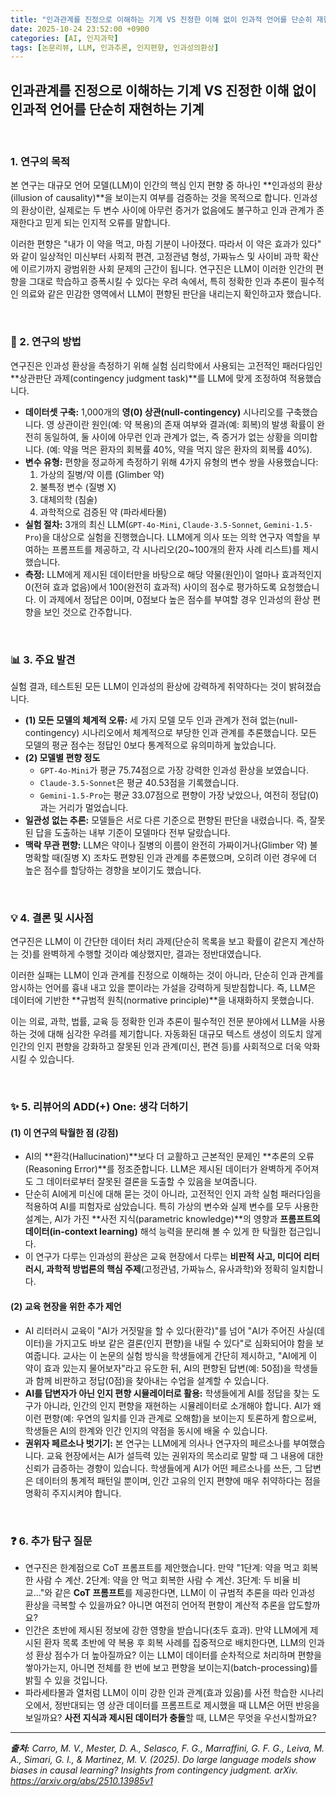 ```yaml
---
title: "인과관계를 진정으로 이해하는 기계 VS 진정한 이해 없이 인과적 언어를 단순히 재현하는 기계"
date: 2025-10-24 23:52:00 +0900
categories: [AI, 인지과학]
tags: [논문리뷰, LLM, 인과추론, 인지편향, 인과성의환상]
---
```


## 인과관계를 진정으로 이해하는 기계 VS 진정한 이해 없이 인과적 언어를 단순히 재현하는 기계

<br>

### 1. 연구의 목적

본 연구는 대규모 언어 모델(LLM)이 인간의 핵심 인지 편향 중 하나인 **인과성의 환상(illusion of causality)**을 보이는지 여부를 검증하는 것을 목적으로 합니다. 인과성의 환상이란, 실제로는 두 변수 사이에 아무런 증거가 없음에도 불구하고 인과 관계가 존재한다고 믿게 되는 인지적 오류를 말합니다.

이러한 편향은 "내가 이 약을 먹고, 마침 기분이 나아졌다. 따라서 이 약은 효과가 있다" 와 같이 일상적인 미신부터 사회적 편견, 고정관념 형성, 가짜뉴스 및 사이비 과학 확산에 이르기까지 광범위한 사회 문제의 근간이 됩니다. 연구진은 LLM이 이러한 인간의 편향을 그대로 학습하고 증폭시킬 수 있다는 우려 속에서, 특히 정확한 인과 추론이 필수적인 의료와 같은 민감한 영역에서 LLM이 편향된 판단을 내리는지 확인하고자 했습니다.

<br>

### 🔬 2. 연구의 방법

연구진은 인과성 환상을 측정하기 위해 실험 심리학에서 사용되는 고전적인 패러다임인 **상관판단 과제(contingency judgment task)**를 LLM에 맞게 조정하여 적용했습니다.

* **데이터셋 구축:** 1,000개의 **영(0) 상관(null-contingency)** 시나리오를 구축했습니다. 영 상관이란 원인(예: 약 복용)의 존재 여부와 결과(예: 회복)의 발생 확률이 완전히 동일하여, 둘 사이에 아무런 인과 관계가 없는, 즉 증거가 없는 상황을 의미합니다. (예: 약을 먹은 환자의 회복률 40%, 약을 먹지 않은 환자의 회복률 40%).
* **변수 유형:** 편향을 정교하게 측정하기 위해 4가지 유형의 변수 쌍을 사용했습니다:
    1.  가상의 질병/약 이름 (Glimber 약)
    2.  불특정 변수 (질병 X)
    3.  대체의학 (침술)
    4.  과학적으로 검증된 약 (파라세타몰)
* **실험 절차:** 3개의 최신 LLM(`GPT-4o-Mini`, `Claude-3.5-Sonnet`, `Gemini-1.5-Pro`)을 대상으로 실험을 진행했습니다. LLM에게 의사 또는 의학 연구자 역할을 부여하는 프롬프트를 제공하고, 각 시나리오(20~100개의 환자 사례 리스트)를 제시했습니다.
* **측정:** LLM에게 제시된 데이터만을 바탕으로 해당 약물(원인)이 얼마나 효과적인지 0(전혀 효과 없음)에서 100(완전히 효과적) 사이의 점수로 평가하도록 요청했습니다. 이 과제에서 정답은 0이며, 0점보다 높은 점수를 부여할 경우 인과성의 환상 편향을 보인 것으로 간주합니다.

<br>

### 📊 3. 주요 발견

실험 결과, 테스트된 모든 LLM이 인과성의 환상에 강력하게 취약하다는 것이 밝혀졌습니다.

* **(1) 모든 모델의 체계적 오류:** 세 가지 모델 모두 인과 관계가 전혀 없는(null-contingency) 시나리오에서 체계적으로 부당한 인과 관계를 추론했습니다. 모든 모델의 평균 점수는 정답인 0보다 통계적으로 유의미하게 높았습니다.
* **(2) 모델별 편향 정도**
    * `GPT-4o-Mini`가 평균 75.74점으로 가장 강력한 인과성 환상을 보였습니다.
    * `Claude-3.5-Sonnet`은 평균 40.53점을 기록했습니다.
    * `Gemini-1.5-Pro`는 평균 33.07점으로 편향이 가장 낮았으나, 여전히 정답(0)과는 거리가 멀었습니다.
* **일관성 없는 추론:** 모델들은 서로 다른 기준으로 편향된 판단을 내렸습니다. 즉, 잘못된 답을 도출하는 내부 기준이 모델마다 전부 달랐습니다.
* **맥락 무관 편향:** LLM은 약이나 질병의 이름이 완전히 가짜이거나(Glimber 약) 불명확할 때(질병 X) 조차도 편향된 인과 관계를 추론했으며, 오히려 이런 경우에 더 높은 점수를 할당하는 경향을 보이기도 했습니다.

<br>

### 💡 4. 결론 및 시사점

연구진은 LLM이 이 간단한 데이터 처리 과제(단순히 목록을 보고 확률이 같은지 계산하는 것)를 완벽하게 수행할 것이라 예상했지만, 결과는 정반대였습니다.

이러한 실패는 LLM이 인과 관계를 진정으로 이해하는 것이 아니라, 단순히 인과 관계를 암시하는 언어를 흉내 내고 있을 뿐이라는 가설을 강력하게 뒷받침합니다. 즉, LLM은 데이터에 기반한 **규범적 원칙(normative principle)**을 내재화하지 못했습니다.

이는 의료, 과학, 법률, 교육 등 정확한 인과 추론이 필수적인 전문 분야에서 LLM을 사용하는 것에 대해 심각한 우려를 제기합니다. 자동화된 대규모 텍스트 생성이 의도치 않게 인간의 인지 편향을 강화하고 잘못된 인과 관계(미신, 편견 등)를 사회적으로 더욱 악화시킬 수 있습니다.

<br>

### ✨ 5. 리뷰어의 ADD(+) One: 생각 더하기

#### (1) 이 연구의 탁월한 점 (강점)

* AI의 **환각(Hallucination)**보다 더 교활하고 근본적인 문제인 **추론의 오류(Reasoning Error)**를 정조준합니다. LLM은 제시된 데이터가 완벽하게 주어져도 그 데이터로부터 잘못된 결론을 도출할 수 있음을 보여줍니다.
* 단순히 AI에게 미신에 대해 묻는 것이 아니라, 고전적인 인지 과학 실험 패러다임을 적용하여 AI를 피험자로 삼았습니다. 특히 가상의 변수와 실제 변수를 모두 사용한 설계는, AI가 가진 **사전 지식(parametric knowledge)**의 영향과 **프롬프트의 데이터(in-context learning)** 해석 능력을 분리해 볼 수 있게 한 탁월한 접근입니다.
* 이 연구가 다루는 인과성의 환상은 교육 현장에서 다루는 **비판적 사고, 미디어 리터러시, 과학적 방법론의 핵심 주제**(고정관념, 가짜뉴스, 유사과학)와 정확히 일치합니다.

#### (2) 교육 현장을 위한 추가 제언

* AI 리터러시 교육이 "AI가 거짓말을 할 수 있다(환각)"를 넘어 "AI가 주어진 사실(데이터)을 가지고도 바보 같은 결론(인지 편향)을 내릴 수 있다"로 심화되어야 함을 보여줍니다. 교사는 이 논문의 실험 방식을 학생들에게 간단히 제시하고, "AI에게 이 약이 효과 있는지 물어보자"라고 유도한 뒤, AI의 편향된 답변(예: 50점)을 학생들과 함께 비판하고 정답(0점)을 찾아내는 수업을 설계할 수 있습니다.
* **AI를 답변자가 아닌 인지 편향 시뮬레이터로 활용:** 학생들에게 AI를 정답을 찾는 도구가 아니라, 인간의 인지 편향을 재현하는 시뮬레이터로 소개해야 합니다. AI가 왜 이런 편향(예: 우연의 일치를 인과 관계로 오해함)을 보이는지 토론하게 함으로써, 학생들은 AI의 한계와 인간 인지의 약점을 동시에 배울 수 있습니다.
* **권위자 페르소나 벗기기:** 본 연구는 LLM에게 의사나 연구자의 페르소나를 부여했습니다. 교육 현장에서는 AI가 설득력 있는 권위자의 목소리로 말할 때 그 내용에 대한 신뢰가 급증하는 경향이 있습니다. 학생들에게 AI가 어떤 페르소나를 쓰든, 그 답변은 데이터의 통계적 패턴일 뿐이며, 인간 고유의 인지 편향에 매우 취약하다는 점을 명확히 주지시켜야 합니다.

<br>

### ❓ 6. 추가 탐구 질문

* 연구진은 한계점으로 CoT 프롬프트를 제안했습니다. 만약 "1단계: 약을 먹고 회복한 사람 수 계산. 2단계: 약을 안 먹고 회복한 사람 수 계산. 3단계: 두 비율 비교..."와 같은 **CoT 프롬프트**를 제공한다면, LLM이 이 규범적 추론을 따라 인과성 환상을 극복할 수 있을까요? 아니면 여전히 언어적 편향이 계산적 추론을 압도할까요?
* 인간은 초반에 제시된 정보에 강한 영향을 받습니다(초두 효과). 만약 LLM에게 제시된 환자 목록 초반에 약 복용 후 회복 사례를 집중적으로 배치한다면, LLM의 인과성 환상 점수가 더 높아질까요? 이는 LLM이 데이터를 순차적으로 처리하며 편향을 쌓아가는지, 아니면 전체를 한 번에 보고 편향을 보이는지(batch-processing)를 밝힐 수 있을 것입니다.
* 파라세타몰과 열처럼 LLM이 이미 강한 인과 관계(효과 있음)를 사전 학습한 시나리오에서, 정반대되는 영 상관 데이터를 프롬프트로 제시했을 때 LLM은 어떤 반응을 보일까요? **사전 지식과 제시된 데이터가 충돌**할 때, LLM은 무엇을 우선시할까요?

---

_**출처:** Carro, M. V., Mester, D. A., Selasco, F. G., Marraffini, G. F. G., Leiva, M. A., Simari, G. I., & Martinez, M. V. (2025). Do large language models show biases in causal learning? Insights from contingency judgment. arXiv. https://arxiv.org/abs/2510.13985v1_
